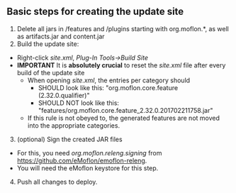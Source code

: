 ## Basic steps for creating the update site
1. Delete all jars in /features and /plugins starting with org.moflon.*, as well as artifacts.jar and content.jar
2. Build the update site:
  * Right-click *site.xml*, *Plug-In Tools->Build Site*
  * **IMPORTANT** It is **absolutely crucial** to reset the *site.xml* file after every build of the update site
    * When opening *site.xml*, the entries per category should
       * SHOULD look like this: "org.moflon.core.feature (2.32.0.qualifier)"
       * SHOULD NOT look like this: "features/org.moflon.core.feature_2.32.0.201702211758.jar"
    * If this rule is not obeyed to, the generated features are not moved into the appropriate categories.
3. (optional) Sign the created JAR files
  * For this, you need *org.moflon.releng.signing* from https://github.com/eMoflon/emoflon-releng.
  * You will need the eMoflon keystore for this step.
4. Push all changes to deploy.